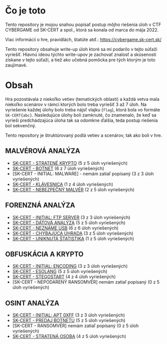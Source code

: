 # Čo je toto

Tento repository je mojou snahou popísať postup môjho riešenia úloh v CTF CYBERGAME od SK-CERT a spol., ktorá sa konala od marca do mája 2022.

Viac informácií o hre, pravidlách, štatúte atď.: https://cybergame.sk-cert.sk/

Tento repository obsahuje write-up úloh ktoré sa mi podarilo v tejto súťaži vyriešiť. Hlavnú ideou týchto write-upov je zachovať znalosť a skúsenosti získane v tejto súťaži, a tiež ako učebná pomôcka pre tých ktorým je toto zaujímavé.

# Obsah

Hra pozostávala z niekoľko vetiev (tematických oblasti) a každá vetva mala niekoľko scenárov v rámci ktorých bolo treba vyriešiť 3 až 7 úloh. Na vyriešenie každej úlohy bolo treba nájsť vlajku (`flag`), ktorá bola vo formáte `SK-CERT{abc}`. Nasledujúce úlohy boli zamknuté, čo znamenalo, že keď sa vyrieši predchádzajúca úloha tak sa odomkne ďalšia, teda postup riešenia bol sekvenčný.

Tento repository je štruktúrovaný podlá vetiev a scenárov, tak ako boli v hre.

## MALVÉROVÁ ANALÝZA

* [SK-CERT - STRATENÉ KRYPTO](MALVÉROVÁ%20ANALÝZA/SK-CERT%20-%20STRATENÉ%20KRYPTO/SK-CERT%20-%20STRATENÉ%20KRYPTO.md) (5 z 5 úloh vyriešených)
* [SK-CERT - BOTNET](MALVÉROVÁ%20ANALÝZA/SK-CERT%20-%20BOTNET/SK-CERT%20-%20BOTNET.md) (6 z 7 úloh vyriešených)
* [SK-CERT - INITIAL: MALWARE] - nemám zatiaľ popísaný (3 z 3 úloh vyriešených)
* [SK-CERT - KLÁVESNICA](MALVÉROVÁ%20ANALÝZA/SK-CERT%20-%20KLÁVESNICA/SK-CERT%20-%20KLÁVESNICA.md) (1 z 4 úloh vyriešených)
* [SK-CERT - NEBEZPEČNÝ MALVÉR](MALVÉROVÁ%20ANALÝZA/SK-CERT%20-%20NEBEZPEČNÝ%20MALVÉR/SK-CERT%20-%20NEBEZPEČNÝ%20MALVÉR.md) (2 z 5 úloh vyriešených)

## FORENZNÁ ANALÝZA

* [SK-CERT - INITIAL: FTP SERVER](FORENZNÁ%20ANALÝZA/SK-CERT%20-%20INITIAL%20FTP%20SERVER/SK-CERT%20-%20INITIAL%20FTP%20SERVER.md) (3 z 3 úloh vyriešených)
* [SK-CERT - DÁTOVÁ ANALÝZA](FORENZNÁ%20ANALÝZA/SK-CERT%20-%20DÁTOVÁ%20ANALÝZA/SK-CERT%20-%20DÁTOVÁ%20ANALÝZA.md) (5 z 5 úloh vyriešených)
* [SK-CERT - NEZNÁME USB](FORENZNÁ%20ANALÝZA/SK-CERT%20-%20NEZNÁME%20USB/SK-CERT%20-%20NEZNÁME%20USB.md) (6 z 6 úloh vyriešených)
* [SK-CERT - CHÝBAJÚCA ÚHRADA](FORENZNÁ%20ANALÝZA/SK-CERT%20-%20CHÝBAJÚCA%20ÚHRADA/SK-CERT%20-%20CHÝBAJÚCA%20ÚHRADA.md) (3 z 5 úloh vyriešených)
* [SK-CERT - UNIKNUTÁ ŠTATISTIKA](FORENZNÁ%20ANALÝZA/SK-CERT%20-%20UNIKNUTÁ%20ŠTATISTIKA/SK-CERT%20-%20UNIKNUTÁ%20ŠTATISTIKA.md) (1 z 5 úloh vyriešených)

## OBFUSKÁCIA A KRYPTO

* [SK-CERT - INITIAL: ENCODING](OBFUSKÁCIA%20A%20KRYPTO/SK-CERT%20-%20INITIAL%20ENCODING/SK-CERT%20-%20INITIAL%20ENCODING.md) (3 z 3 úloh vyriešených)
* [SK-CERT - ESOLANG](OBFUSKÁCIA%20A%20KRYPTO/SK-CERT%20-%20ESOLANG/SK-CERT%20-%20ESOLANG.md) (5 z 5 úloh vyriešených)
* [SK-CERT - STEGOSTART](OBFUSKÁCIA%20A%20KRYPTO/SK-CERT%20-%20STEGOSTART/SK-CERT%20-%20STEGOSTART.md) (4 z 4 úloh vyriešených)
* [SK-CERT - NEPODARENÝ RANSOMVÉR] nemám zatiaľ popísaný (0 z 5 úloh vyriešených)

## OSINT ANALÝZA

* [SK-CERT - INITIAL: APT 0XFF](OSINT%20ANALÝZA/SK-CERT%20-%20INITIAL%20APT%200XFF/SK-CERT%20-%20INITIAL%20APT%200XFF.md) (3 z 3 úloh vyriešených)
* [SK-CERT - PREDAJ BOTNETU](OSINT%20ANALÝZA/SK-CERT%20-%20PREDAJ%20BOTNETU/SK-CERT%20-%20PREDAJ%20BOTNETU.md) (5 z 5 úloh vyriešených)
* [SK-CERT - RANSOMVÉR] nemám zatiaľ popísaný (0 z 5 úloh vyriešených)
* [SK-CERT - STRATENÁ OSOBA](OSINT%20ANALÝZA/SK-CERT%20-%20STRATENÁ%20OSOBA/SK-CERT%20-%20STRATENÁ%20OSOBA.md) (4 z 5 úloh vyriešených)


